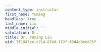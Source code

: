 ```yaml
---
content_type: instructor
first_name: Yuming
headless: true
last_name: Liu
middle_initial: ''
salutation: Dr.
title: Dr. Yuming Liu
uid: 7f1945ce-c214-874d-1f2f-f9d4d8eed75f
---
```

